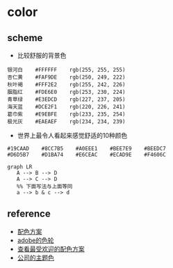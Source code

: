 # color 
## scheme 
* 比较舒服的背景色
```
银河白    #FFFFFF    rgb(255, 255, 255)
杏仁黄    #FAF9DE    rgb(250, 249, 222)
秋叶褐    #FFF2E2    rgb(255, 242, 226)
胭脂红    #FDE6E0    rgb(253, 230, 224)
青草绿    #E3EDCD    rgb(227, 237, 205)
海天蓝    #DCE2F1    rgb(220, 226, 241)
葛巾紫    #E9EBFE    rgb(233, 235, 254)
极光灰    #EAEAEF    rgb(234, 234, 239)
```
* 世界上最令人看起来感觉舒适的10种颜色
```
#19CAAD    #8CC7B5    #A0EEE1    #BEE7E9    #BEEDC7
#D6D5B7    #D1BA74    #E6CEAC    #ECAD9E    #F4606C
```

```mermaid
graph LR
   A --> B --> D
   A --> C --> D
   %% 下面写法与上面等同
   a --> b & c --> d
```

## reference
* [配色方案](https://colorbrewer2.org/)
* [adobe的色轮](https://color.adobe.com/zh/create/color-wheel)
* [查看最受欢迎的配色方案](https://color.adobe.com/zh/explore)
* [公司的主题色](https://www.materialui.co/socialcolors)
